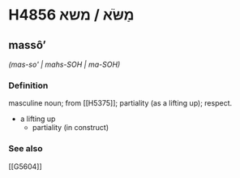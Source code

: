# H4856 מַשֹּׂא / משא

## massôʼ

_(mas-so' | mahs-SOH | ma-SOH)_

### Definition

masculine noun; from [[H5375]]; partiality (as a lifting up); respect.

- a lifting up
    - partiality (in construct)
### See also

[[G5604]]

